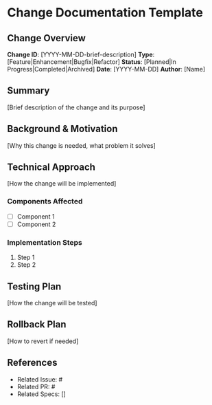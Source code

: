 # Change Documentation Template

## Change Overview
**Change ID**: [YYYY-MM-DD-brief-description]
**Type**: [Feature|Enhancement|Bugfix|Refactor]
**Status**: [Planned|In Progress|Completed|Archived]
**Date**: [YYYY-MM-DD]
**Author**: [Name]

## Summary
[Brief description of the change and its purpose]

## Background & Motivation
[Why this change is needed, what problem it solves]

## Technical Approach
[How the change will be implemented]

### Components Affected
- [ ] Component 1
- [ ] Component 2

### Implementation Steps
1. Step 1
2. Step 2

## Testing Plan
[How the change will be tested]

## Rollback Plan
[How to revert if needed]

## References
- Related Issue: #
- Related PR: #
- Related Specs: []
